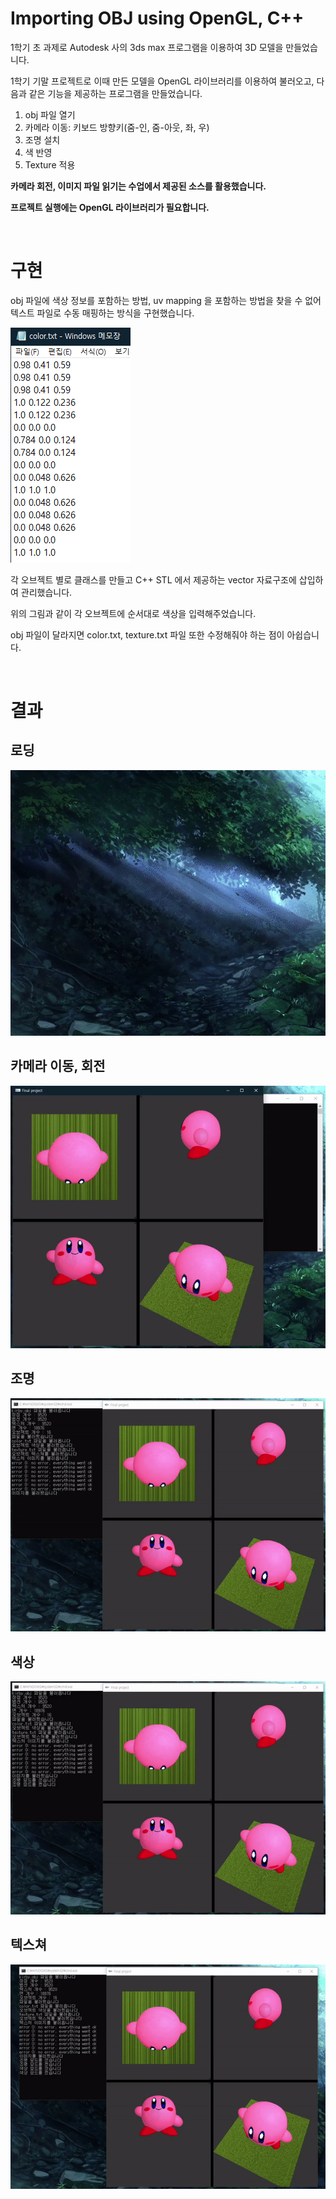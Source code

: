 # Importing OBJ using OpenGL, C++

1학기 초 과제로 Autodesk 사의 3ds max 프로그램을 이용하여 3D 모델을 만들었습니다.

1학기 기말 프로젝트로 이때 만든 모델을 OpenGL 라이브러리를 이용하여 불러오고, 다음과 같은 기능을 제공하는 프로그램을 만들었습니다.

1. obj 파일 열기
2. 카메라 이동: 키보드 방향키(줌-인, 줌-아웃, 좌, 우)
3. 조명 설치
4. 색 반영
5. Texture 적용

**카메라 회전, 이미지 파일 읽기는 수업에서 제공된 소스를 활용했습니다.**

**프로젝트 실행에는 OpenGL 라이브러리가 필요합니다.**

<br>

# 구현
obj 파일에 색상 정보를 포함하는 방법, uv mapping 을 포함하는 방법을 찾을 수 없어 텍스트 파일로 수동 매핑하는 방식을 구현했습니다.

![color](img/color.png)

각 오브젝트 별로 클래스를 만들고 C++ STL 에서 제공하는 vector 자료구조에 삽입하여 관리했습니다.

위의 그림과 같이 각 오브젝트에 순서대로 색상을 입력해주었습니다.

obj 파일이 달라지면 color.txt, texture.txt 파일 또한 수정해줘야 하는 점이 아쉽습니다.

<br>

# 결과

## 로딩
![load](img/load.gif)

## 카메라 이동, 회전
![camera](img/camera.gif)

## 조명
![lighting](img/lighting.gif)

## 색상
![color](img/color.gif)

## 텍스쳐
![texture](img/texture.gif)